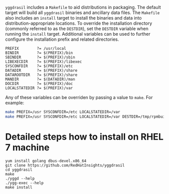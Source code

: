 `yggdrasil` includes a `Makefile` to aid distributions in packaging. The default
target will build all `yggdrasil` binaries and ancillary data files. The
`Makefile` also includes an `install` target to install the binaries and data
into distribution-appropriate locations. To override the installation directory
(commonly referred to as the `DESTDIR`), set the `DESTDIR` variable when running
the `install` target. Additional variables can be used to further configure the
installation prefix and related directories.

```
PREFIX        ?= /usr/local
BINDIR        ?= $(PREFIX)/bin
SBINDIR       ?= $(PREFIX)/sbin
LIBEXECDIR    ?= $(PREFIX)/libexec
SYSCONFDIR    ?= $(PREFIX)/etc
DATADIR       ?= $(PREFIX)/share
DATAROOTDIR   ?= $(PREFIX)/share
MANDIR        ?= $(DATADIR)/man
DOCDIR        ?= $(PREFIX)/doc
LOCALSTATEDIR ?= $(PREFIX)/var
```

Any of these variables can be overriden by passing a value to `make`. For
example:

```bash
make PREFIX=/usr SYSCONFDIR=/etc LOCALSTATEDIR=/var
make PREFIX=/usr SYSCONFDIR=/etc LOCALSTATEDIR=/var DESTDIR=/tmp/rpmbuildroot install
```

# Detailed steps how to install on RHEL 7 machine

```
yum install golang dbus-devel.x86_64
git clone https://github.com/RedHatInsights/yggdrasil
cd yggdrasil
make
./yggd --help
./ygg-exec --help
make install
```
